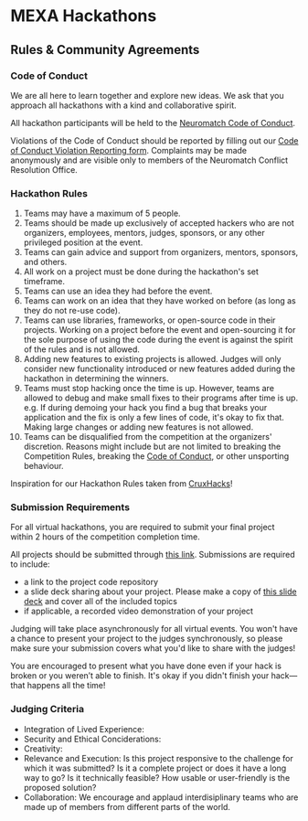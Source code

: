 # MEXA Hackathons 
## Rules & Community Agreements 

### Code of Conduct 
We are all here to learn together and explore new ideas. We ask that you approach all hackathons with a kind and collaborative spirit. 

All hackathon participants will be held to the [Neuromatch Code of Conduct](https://github.com/NeuromatchAcademy/precourse/blob/main/CODE_OF_CONDUCT.md).  

Violations of the Code of Conduct should be reported by filling out our [Code of Conduct Violation Reporting form](https://airtable.com/shrezDSthWPlJ4Rpy). Complaints may be made anonymously and are visible only to members of the Neuromatch Conflict Resolution Office.

### Hackathon Rules 
1. Teams may have a maximum of 5 people.
2. Teams should be made up exclusively of accepted hackers who are not organizers, employees, mentors, judges, sponsors, or any other privileged position at the event.
3. Teams can gain advice and support from organizers, mentors, sponsors, and others.
4. All work on a project must be done during the hackathon's set timeframe.
5. Teams can use an idea they had before the event.
6. Teams can work on an idea that they have worked on before (as long as they do not re-use code).
7. Teams can use libraries, frameworks, or open-source code in their projects. Working on a project before the event and open-sourcing it for the sole purpose of using the code during the event is against the spirit of the rules and is not allowed.
8. Adding new features to existing projects is allowed. Judges will only consider new functionality introduced or new features added during the hackathon in determining the winners.
9. Teams must stop hacking once the time is up. However, teams are allowed to debug and make small fixes to their programs after time is up. e.g. If during demoing your hack you find a bug that breaks your application and the fix is only a few lines of code, it's okay to fix that. Making large changes or adding new features is not allowed.
10. Teams can be disqualified from the competition at the organizers' discretion. Reasons might include but are not limited to breaking the Competition Rules, breaking the [Code of Conduct](https://github.com/NeuromatchAcademy/precourse/blob/main/CODE_OF_CONDUCT.md), or other unsporting behaviour.

Inspiration for our Hackathon Rules taken from [CruxHacks](https://github.com/CruzHacks/hackathon-rules/blob/master/Rules.md)! 

### Submission Requirements
For all virtual hackathons, you are required to submit your final project within 2 hours of the competition completion time. 

All projects should be submitted through [this link](). Submissions are required to include: 
* a link to the project code repository
* a slide deck sharing about your project. Please make a copy of [this slide deck]() and cover all of the included topics 
* if applicable, a recorded video demonstration of your project 

Judging will take place asynchronously for all virtual events. You won't have a chance to present your project to the judges synchronously, so please make sure your submission covers what you'd like to share with the judges!  

You are encouraged to present what you have done even if your hack is broken or you weren’t able to finish. It's okay if you didn't finish your hack—that happens all the time!

### Judging Criteria 

* Integration of Lived Experience: 
* Security and Ethical Conciderations:
* Creativity: 
* Relevance and Execution: Is this project responsive to the challenge for which it was submitted? Is it a complete project or does it have a long way to go? Is it technically feasible? How usable or user-friendly is the proposed solution?
* Collaboration: We encourage and applaud interdisiplinary teams who are made up of members from different parts of the world.   
